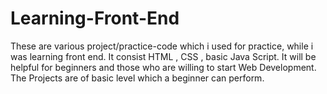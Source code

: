 # Learning-Front-End
These are various project/practice-code which i used for practice, while i was learning front end. It consist HTML , CSS , basic Java Script. It will be helpful for beginners and those who are willing to start Web Development. 
The Projects are of basic level which a beginner can perform. 
